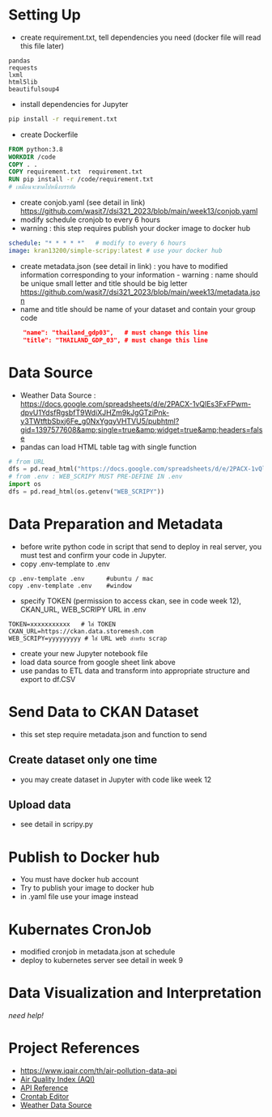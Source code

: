 # Setting Up
* create requirement.txt, tell dependencies you need (docker file will read this file later)
```
pandas
requests
lxml
html5lib
beautifulsoup4
```
* install dependencies for Jupyter
```bash
pip install -r requirement.txt 
```
* create Dockerfile
```Dockerfile
FROM python:3.8
WORKDIR /code
COPY . .
COPY requirement.txt  requirement.txt
RUN pip install -r /code/requirement.txt
# เหมือนจะขาดไปหนึ่งบรรทัด
```

* create conjob.yaml (see detail in link)
https://github.com/wasit7/dsi321_2023/blob/main/week13/conjob.yaml
* modify schedule cronjob to every 6 hours
* warning : this step requires publish your docker image to docker hub 
```yaml
schedule: "* * * * *"   # modify to every 6 hours
image: kran13200/simple-scripy:latest # use your docker hub
```
* create metadata.json  (see detail in link) : you have to modified information corresponding to your information - warning : name should be unique small letter and title should be big letter  
https://github.com/wasit7/dsi321_2023/blob/main/week13/metadata.json
* name and title should be name of your dataset and contain your group code
```json
    "name": "thailand_gdp03",   # must change this line
    "title": "THAILAND_GDP_03", # must change this line
```

# Data Source
* Weather Data Source : https://docs.google.com/spreadsheets/d/e/2PACX-1vQlEs3FxFPwm-dpvU1YdsfRgsbfT9WdiXJHZm9kJgGTziPnk-y3TWtftbSbxj6Fe_g0NxYgqyVHTVU5/pubhtml?gid=1397577608&amp;single=true&amp;widget=true&amp;headers=false
* pandas can load HTML table tag with single function
```python
# from URL
dfs = pd.read_html("https://docs.google.com/spreadsheets/d/e/2PACX-1vQlEs3FxFPwm-dpvU1YdsfRgsbfT9WdiXJHZm9kJgGTziPnk-y3TWtftbSbxj6Fe_g0NxYgqyVHTVU5/pubhtml?gid=1397577608&amp;single=true&amp;widget=true&amp;headers=false")
# from .env : WEB_SCRIPY MUST PRE-DEFINE IN .env
import os
dfs = pd.read_html(os.getenv("WEB_SCRIPY"))
```


# Data Preparation and Metadata
* before write python code in script that send to deploy in real server, you must test and confirm your code in Jupyter.
* copy .env-template to .env
```
cp .env-template .env      #ubuntu / mac
copy .env-template .env    #window
```
* specify TOKEN (permission to access ckan, see in code week 12), CKAN_URL, WEB_SCRIPY URL in .env
```
TOKEN=xxxxxxxxxxx   # ใส่ TOKEN
CKAN_URL=https://ckan.data.storemesh.com
WEB_SCRIPY=yyyyyyyyy # ใส่ URL web สำหรับ scrap 
```
* create your new Jupyter notebook file 
* load data source from google sheet link above
* use pandas to ETL data and transform into appropriate structure and export to df.CSV

# Send Data to CKAN Dataset

* this set step require metadata.json and function to send 
## Create dataset only one time
* you may create dataset in Jupyter with code like week 12 

## Upload data
* see detail in scripy.py

# Publish to Docker hub
* You must have docker hub account
* Try to publish your image to docker hub
* in .yaml file use your image instead

# Kubernates CronJob
* modified cronjob in metadata.json at schedule
* deploy to kubernetes server see detail in week 9

# Data Visualization and Interpretation
*need help!*

# Project References
* https://www.iqair.com/th/air-pollution-data-api
* [Air Quality Index (AQI)](https://en.wikipedia.org/wiki/Air_quality_index)
* [API Reference](https://api-docs.iqair.com/)
* [Crontab Editor](https://crontab.guru/#*_*/6_*_*_*)
* [Weather Data Source](https://docs.google.com/spreadsheets/d/e/2PACX-1vQlEs3FxFPwm-dpvU1YdsfRgsbfT9WdiXJHZm9kJgGTziPnk-y3TWtftbSbxj6Fe_g0NxYgqyVHTVU5/pubhtml?gid=1397577608&amp;single=true&amp;widget=true&amp;headers=false)
